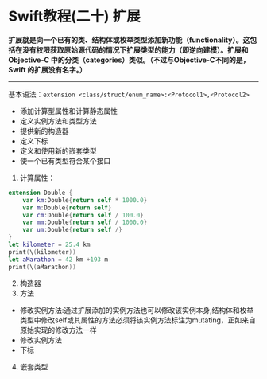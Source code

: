 # Swift教程(二十) 扩展
**扩展就是向一个已有的类、结构体或枚举类型添加新功能（functionality）。这包括在没有权限获取原始源代码的情况下扩展类型的能力（即逆向建模）。扩展和 Objective-C 中的分类（categories）类似。（不过与Objective-C不同的是，Swift 的扩展没有名字。）**

***
基本语法：`extension <class/struct/enum_name>:<Protocol1>,<Protocol2>`

- 添加计算型属性和计算静态属性
- 定义实例方法和类型方法
- 提供新的构造器
- 定义下标
- 定义和使用新的嵌套类型
- 使一个已有类型符合某个接口

1. 计算属性：
```Swift
extension Double {
	var km:Double{return self * 1000.0}
	var m:Double{return self}
	var cm:Double{return self / 100.0}
	var mm:Double{return self / 1000.0}
	var um:Double{return self /}
}
let kilometer = 25.4 km
print(\(kilometer))
let aMarathon = 42 km +193 m
print(\(aMarathon))
```
2. 构造器
3. 方法
- 修改实例方法:通过扩展添加的实例方法也可以修改该实例本身,结构体和枚举类型中修改self或其属性的方法必须将该实例方法标注为mutating，正如来自原始实现的修改方法一样
- 修改实例方法
- 下标
4. 嵌套类型